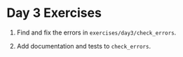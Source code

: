 # Day 3 Exercises

1. Find and fix the errors in `exercises/day3/check_errors`.

2. Add documentation and tests to `check_errors`.
